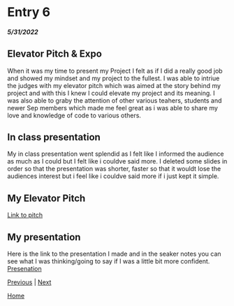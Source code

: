 # Entry 6
##### 5/31/2022

## Elevator Pitch & Expo
When it was my time to present my Project I felt as if I did a really good job and showed my mindset and my project to the fullest. I was able to intriue the judges with my elevator pitch which was aimed at the story behind my project and with this I knew I could elevate my project and its meaning. I was also able to graby the attention of other various teahers, students and newer Sep members which made me feel great as i was able to share my love and knowledge of code to various others.


## In class presentation
My in class presentation went splendid as I felt like I informed the audience as much as I could but I felt like i couldve said more. I deleted some slides in order so that the presentation was shorter, faster so that it wouldt lose the audiences interest but i feel like i couldve said more if i just kept it simple.



## My Elevator Pitch 
[Link to pitch](https://docs.google.com/document/d/1o-chaPJbNG1J7TMUJyG0KLuuhUxeuMeSIrshrqxDHHE/edit?usp=sharing)



## My presentation 
Here is the link to the presentation I made and in the seaker notes you can see what I was thinking/going to say if I was a little bit more confident.
[Presenation](https://docs.google.com/presentation/d/1zJojlLt9FmzujxUmN7GUPnVS4R118wYBh1SzEnSfzco/edit?usp=sharing)

[Previous](entry05.md) | [Next](entry07.md)

[Home](../README.md)
